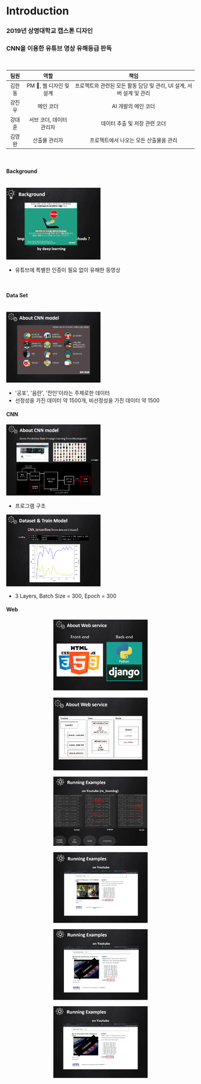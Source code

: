# Introduction

### 2019년 상명대학교 캡스톤 디자인

### CNN을 이용한 유튜브 영상 유해등급 판독  

<br/>

|     팀원     |                       역할                        |          책임                        |
| :---------: | :----------------------------------------------: | :---------------------------------: |
|  김한동  |     PM &#128081;, 웹 디자인 및 설계     |   프로젝트와 관련된 모든 활동 담당 및 관리, UI 설계, 서버 설계 및 관리 |
|  강진우  | 메인 코더 |  AI 개발의 메인 코더   |
|  강대훈  |  서브 코더, 데이터 관리자  |  데이터 추출 및 저장 관련 코더  |
|  김영완  |     산출물 관리자          | 프로젝트에서 나오는 모든 산출물을 관리        |

                     

<br/>
  
#### **Background**  
<br/>
<img src="/test_img/1.PNG" width="50%" height="50%">  

- 유튜브에 특별한 인증이 필요 없이 유해한 동영상  


<br/>

#### Data Set
<br/>
<img src="/test_img/2.PNG" width="50%" height="50%"> 

- '공포', '음란', '잔인'이라는 주제로한 데이터  
- 선정성을 가진 데이터 약 1500개, 비선정성을 가진 데이터 약 1500

#### CNN
<img src="/test_img/4.PNG" width="50%" height="50%">

- 프로그램 구조  

<img src="/test_img/5.PNG" width="50%" height="50%"></p>
- 3 Layers, Batch Size = 300, Epoch = 300

#### Web
<p align="center"><img src="/test_img/6.PNG" width="50%" height="50%"></p>
<p align="center"><img src="/test_img/7.PNG" width="50%" height="50%"></p>
<p align="center"><img src="/test_img/8.PNG" width="50%" height="50%"></p>
<p align="center"><img src="/test_img/9.PNG" width="50%" height="50%"></p>
<p align="center"><img src="/test_img/10.PNG" width="50%" height="50%"></p>
<p align="center"><img src="/test_img/11.PNG" width="50%" height="50%"></p>


